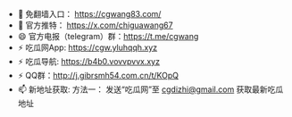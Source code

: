 - 👋 免翻墙入口： https://cgwang83.com/
- 💞️ 官方推特：   https://x.com/chiguawang67
- 😄 官方电报（telegram）群：https://t.me/cgwang
- ⚡ 吃瓜网App: https://cgw.yluhqqh.xyz
- ⚡ 吃瓜导航: https://b4b0.vovvpvvx.xyz 
- ⚡ QQ群：http://j.gibrsmh54.com.cn/t/KOpQ
- 📫 新地址获取:
方法一： 发送“吃瓜网”至 cgdizhi@gmail.com 获取最新吃瓜地址



<!---
chiguawang2/chiguawang2 is a ✨ special ✨ repository because its `README.md` (this file) appears on your GitHub profile.
You can click the Preview link to take a look at your changes.
--->
